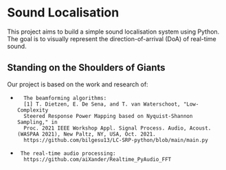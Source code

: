 # Sound Localisation

This project aims to build a simple sound localisation system using Python. The goal is to visually represent the direction-of-arrival (DoA) of real-time sound.

## Standing on the Shoulders of Giants

Our project is based on the work and research of:

-       The beamforming algorithms:
        [1] T. Dietzen, E. De Sena, and T. van Waterschoot, "Low-Complexity
        Steered Response Power Mapping based on Nyquist-Shannon Sampling," in
        Proc. 2021 IEEE Workshop Appl. Signal Process. Audio, Acoust. (WASPAA 2021), New Paltz, NY, USA, Oct. 2021.
        https://github.com/bilgesu13/LC-SRP-python/blob/main/main.py
    
-      The real-time audio processing:
        https://github.com/aiXander/Realtime_PyAudio_FFT
      
